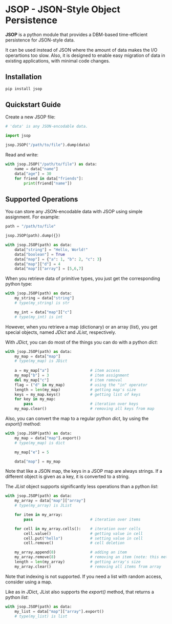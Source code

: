# JSOP - JSON-Style Object Persistence

**JSOP** is a python module that provides a DBM-based time-efficient persistence for JSON-style data.

It can be used instead of JSON where the amount of data makes the I/O operartions too slow. Also, it is designed to enable easy migration of data in existing applications, with minimal code changes.

## Installation

```bash
pip install jsop
```

## Quickstart Guide

Create a new JSOP file:

```python
# 'data' is any JSON-encodable data.

import jsop

jsop.JSOP("/path/to/file").dump(data)
```


Read and write:

```python
with jsop.JSOP("/path/to/file") as data:
    name = data["name"]
    data["age"] = 30
    for friend in data["friends"]:
        print(friend["name"])
```

## Supported Operations

You can store any JSON-encodable data with JSOP using simple assignment. For example:

```python
path = "/path/to/file"

jsop.JSOP(path).dump({})

with jsop.JSOP(path) as data:
    data["string"] = "Hello, World!"
    data["boolean"] = True
    data["map"] = {"a": 1, "b": 2, "c": 3}
    data["map"]["d"] = 4
    data["map"]["array"] = [5,6,7]
```

When you retrieve data of primitive types, you just get the corresponding python type:

```python
with jsop.JSOP(path) as data:
    my_string = data["string"]
    # type(my_string) is str

    my_int = data["map"]["c"]
    # type(my_int) is int
```

However, when you retrieve a map (dictionary) or an array (list), you get special objects, named *JDict* and *JList*, respectively.

With *JDict*, you can do most of the things you can do with a python *dict*:

```python
with jsop.JSOP(path) as data:
    my_map = data["map"]
    # type(my_map) is JDict    
    
    a = my_map["a"]                  # item access
    my_map["b"] = 3                  # item assignment
    del my_map["c"]                  # item removal
    flag = ("d" in my_map)           # using the "in" operator
    length = len(my_map)             # getting map's size
    keys = my_map.keys()             # getting list of keys
    for key in my_map:
        pass                         # iteration over keys
    my_map.clear()                   # removing all keys from map
```

Also, you can convert the map to a regular python *dict*, by using the *export()* method:

```python
with jsop.JSOP(path) as data:
    my_map = data["map"].export()
    # type(my_map) is dict

    my_map["e"] = 5

    data["map"] = my_map
```

Note that like a JSON map, the keys in a JSOP map are always strings. If a different object is given as a key, it is converted to a string.

The *JList* object supports significantly less operations than a python *list*:

```python
with jsop.JSOP(path) as data:
    my_array = data["map"]["array"]
    # type(my_array) is JList

    for item in my_array:
        pass                         # iteration over items

    for cell in my_array.cells():    # iteration over cells
        cell.value()                 # getting value in cell
        cell.put("hello")            # setting value in cell
        cell.remove()                # cell deletion

    my_array.append(8)               # adding an item
    my_array.remove(8)               # removing an item (note: this method iterates on all items)
    length = len(my_array)           # getting array's size
    my_array.clear()                 # removing all items from array
```

Note that indexing is not supported. If you need a list with random access, consider using
a map.

Like as in JDict, JList also supports the *export()* method, that returns a python *list*:

```python
with jsop.JSOP(path) as data:
    my_list = data["map"]["array"].export()
    # type(my_list) is list
```
